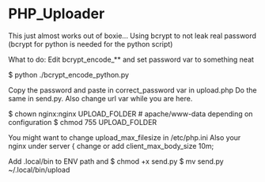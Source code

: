 # PHP_Uploader

This just almost works out of boxie...
Using bcrypt to not leak real password (bcrypt for python is needed for the python script)


What to do:
Edit bcrypt_encode_** and set password var to something neat

$ python ./bcrypt_encode_python.py

Copy the password and paste in correct_password var in upload.php
Do the same in send.py. Also change url var while you are here.

$ chown nginx:nginx UPLOAD_FOLDER  # apache/www-data depending on configuration
$ chmod 755 UPLOAD_FOLDER

You might want to change upload_max_filesize in /etc/php.ini
Also your nginx under server { change or add client_max_body_size 10m;


Add .local/bin to ENV path and
$ chmod +x send.py
$ mv send.py ~/.local/bin/upload
